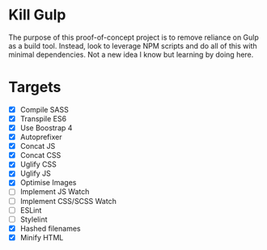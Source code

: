 # Kill Gulp
The purpose of this proof-of-concept project is to remove reliance on Gulp as a build tool. Instead, look to leverage NPM scripts and do all of this with minimal dependencies. Not a new idea I know but learning by doing here.

# Targets
- [x] Compile SASS
- [x] Transpile ES6
- [x] Use Boostrap 4
- [x] Autoprefixer
- [x] Concat JS
- [x] Concat CSS
- [x] Uglify CSS
- [x] Uglify JS
- [x] Optimise Images
- [ ] Implement JS Watch
- [ ] Implement CSS/SCSS Watch
- [ ] ESLint
- [ ] Stylelint
- [x] Hashed filenames
- [x] Minify HTML
